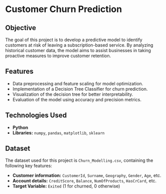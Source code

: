 # Customer Churn Prediction

## Objective
The goal of this project is to develop a predictive model to identify customers at risk of leaving a subscription-based service. By analyzing historical customer data, the model aims to assist businesses in taking proactive measures to improve customer retention.

## Features
- Data preprocessing and feature scaling for model optimization.
- Implementation of a Decision Tree Classifier for churn prediction.
- Visualization of the decision tree for better interpretability.
- Evaluation of the model using accuracy and precision metrics.

## Technologies Used
- **Python**
- **Libraries:** `numpy`, `pandas`, `matplotlib`, `sklearn`

## Dataset
The dataset used for this project is `Churn_Modelling.csv`, containing the following key features:
- **Customer information:** `CustomerId`, `Surname`, `Geography`, `Gender`, `Age`, etc.
- **Account details:** `CreditScore`, `Balance`, `NumOfProducts`, `HasCrCard`, etc.
- **Target Variable:** `Exited` (1 for churned, 0 otherwise)
